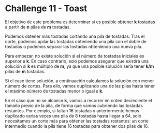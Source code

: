 # Challenge 11 - Toast

El objetivo de este problema es determinar si es posible obtener **k** tostadas
a partir de **n** pilas de **m** tostadas.

Podemos obtener más tostadas cortando una pila de tostadas. Tras el corte, podemos
apilar las tostadas obteniendo una pila con el doble de tostadas o podemos separar
las tostadas obteniendo una nueva pila.

Para empezar, no existe solución si el número de tostadas iniciales es superior
a **k**. En caso contrario, solo podemos asegurar que existirá una solución si **k**
es múltiplo de **m**, ya que una posible solución sería tener **k/m** pilas de **m**
tostadas.

Si el caso tiene solución, a continuación calculamos la solución con menor número
de cortes. Para ello, vamos duplicando una de las pilas hasta tener el máximo número
de tostadas menor o igual a **k**.

En el caso que no se alcance **k**, vamos a recorrer en orden decreciente el tamaño
previo de la pila, de forma que vamos cubriendo las tostadas restantes. Por ejemplo,
si faltan 16 tostadas y anteriormente hemos duplicado varias veces una pila de 8 tostadas
hasta llegar a 64, solo necesitamos un corte más para obtener las tostadas restantes:
un corte intermedio cuando la pila tiene 16 tostadas para obtener dos pilas de 16.
